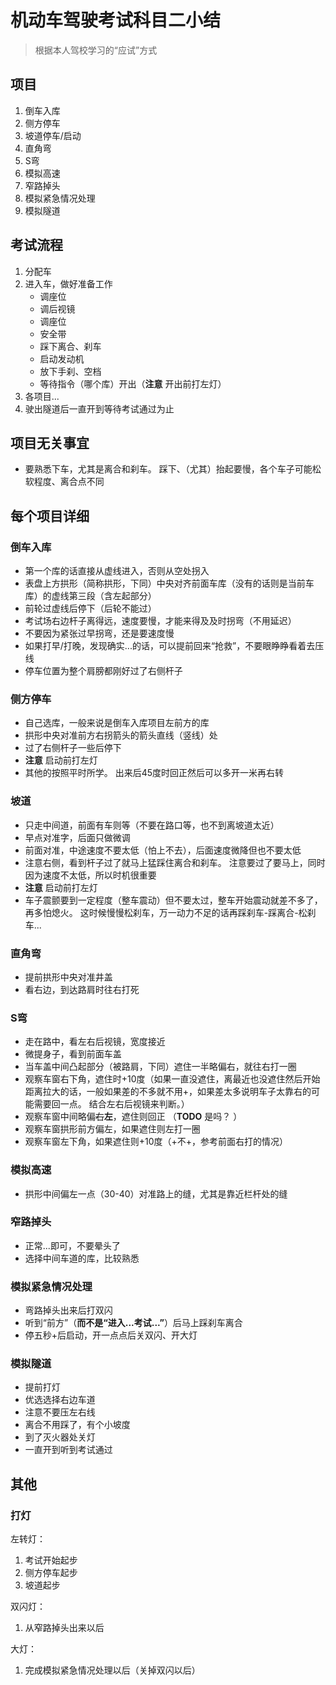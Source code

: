 
# 机动车驾驶考试科目二小结

> 根据本人驾校学习的“应试”方式

## 项目

1. 倒车入库
2. 侧方停车
3. 坡道停车/启动
4. 直角弯
5. S弯
6. 模拟高速
7. 窄路掉头
8. 模拟紧急情况处理
9. 模拟隧道

## 考试流程

1. 分配车
2. 进入车，做好准备工作
    * 调座位
    * 调后视镜
    * 调座位
    * 安全带
    * 踩下离合、刹车
    * 启动发动机
    * 放下手刹、空档
    * 等待指令（哪个库）开出（**注意** 开出前打左灯）
3. 各项目...
4. 驶出隧道后一直开到等待考试通过为止

## 项目无关事宜

* 要熟悉下车，尤其是离合和刹车。 踩下、（尤其）抬起要慢，各个车子可能松软程度、离合点不同

## 每个项目详细

### 倒车入库

* 第一个库的话直接从虚线进入，否则从空处拐入
* 表盘上方拱形（简称拱形，下同）中央对齐前面车库（没有的话则是当前车库）的虚线第三段（含左起部分）
* 前轮过虚线后停下（后轮不能过）
* 考试场右边杆子离得远，速度要慢，才能来得及及时拐弯（不用延迟）
* 不要因为紧张过早拐弯，还是要速度慢
* 如果打早/打晚，发现确实...的话，可以提前回来“抢救”，不要眼睁睁看着去压线
* 停车位置为整个肩膀都刚好过了右侧杆子

### 侧方停车

* 自己选库，一般来说是倒车入库项目左前方的库
* 拱形中央对准前方右拐箭头的箭头直线（竖线）处
* 过了右侧杆子一些后停下
* **注意** 启动前打左灯
* 其他的按照平时所学。 出来后45度时回正然后可以多开一米再右转

### 坡道

* 只走中间道，前面有车则等（不要在路口等，也不到离坡道太近）
* 早点对准字，后面只做微调
* 前面对准，中途速度不要太低（怕上不去），后面速度微降但也不要太低
* 注意右侧，看到杆子过了就马上猛踩住离合和刹车。 注意要过了要马上，同时因为速度不太低，所以时机很重要
* **注意** 启动前打左灯
* 车子震颤要到一定程度（整车震动）但不要太过，整车开始震动就差不多了，再多怕熄火。 这时候慢慢松刹车，万一动力不足的话再踩刹车-踩离合-松刹车...

### 直角弯

* 提前拱形中央对准井盖
* 看右边，到达路肩时往右打死

### S弯

* 走在路中，看左右后视镜，宽度接近
* 微提身子，看到前面车盖
* 当车盖中间凸起部分（被路肩，下同）遮住一半略偏右，就往右打一圈
* 观察车窗右下角，遮住时+10度（如果一直没遮住，离最近也没遮住然后开始距离拉大的话，一般如果差的不多就不用+，如果差太多说明车子太靠右的可能需要回一点。 结合左右后视镜来判断。）
* 观察车窗中间略偏<del>右</del>**左**，遮住则回正 （**TODO** 是吗？ ）
* 观察车窗拱形前方偏左，如果遮住则左打一圈
* 观察车窗左下角，如果遮住则+10度（+不+，参考前面右打的情况）

### 模拟高速

* 拱形中间偏左一点（30-40）对准路上的缝，尤其是靠近栏杆处的缝

### 窄路掉头

* 正常...即可，不要晕头了
* 选择中间车道的库，比较熟悉

### 模拟紧急情况处理

* 弯路掉头出来后打双闪
* 听到“前方”（**而不是“进入...考试...”**）后马上踩刹车离合
* 停五秒+后启动，开一点点后关双闪、开大灯

### 模拟隧道

* 提前打灯
* 优选选择右边车道
* 注意不要压左右线
* 离合不用踩了，有个小坡度
* 到了灭火器处关灯
* 一直开到听到考试通过

## 其他

### 打灯

左转灯：
1. 考试开始起步
2. 侧方停车起步
3. 坡道起步

双闪灯：
1. 从窄路掉头出来以后

大灯：
1. 完成模拟紧急情况处理以后（关掉双闪以后）














